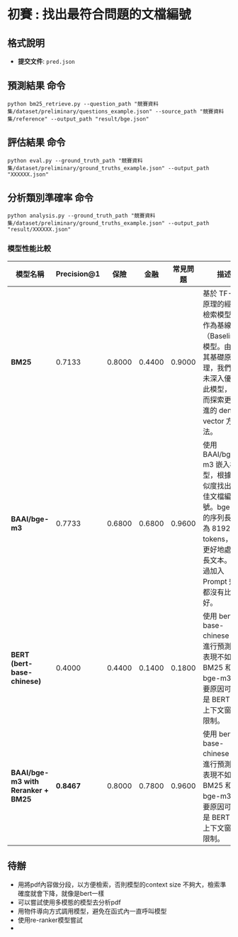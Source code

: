 # 初賽 : 找出最符合問題的文檔編號

## 格式說明

- **提交文件**: `pred.json`


## 預測結果 命令
```shell
python bm25_retrieve.py --question_path "競賽資料集/dataset/preliminary/questions_example.json" --source_path "競賽資料集/reference" --output_path "result/bge.json"
```

## 評估結果 命令
```shell
python eval.py --ground_truth_path "競賽資料集/dataset/preliminary/ground_truths_example.json" --output_path "XXXXXX.json"
```


## 分析類別準確率 命令
```shell
python analysis.py --ground_truth_path "競賽資料集/dataset/preliminary/ground_truths_example.json" --output_path "result/XXXXXX.json"
```

### 模型性能比較

| 模型名稱                     | Precision@1 | 保險      | 金融      | 常見問題  | 描述                                                                                           |
|------------------------------|-------------|-----------|-----------|-----------|------------------------------------------------------------------------------------------------|
| **BM25**                     | 0.7133      | 0.8000    | 0.4400    | 0.9000    | 基於 TF-IDF 原理的經典檢索模型，作為基線（Baseline）模型。由於其基礎原理，我們暫未深入優化此模型，轉而探索更先進的 dense vector 方法。 |
| **BAAI/bge-m3**              | 0.7733      | 0.6800    | 0.6800    | 0.9600    | 使用 BAAI/bge-m3 嵌入模型，根據相似度找出最佳文檔編號。bge-m3 的序列長度為 8192 tokens，能更好地處理長文本。試過加入 Prompt 效果都沒有比較好。                        |
| **BERT (bert-base-chinese)** | 0.4000      | 0.4400    | 0.1400    | 0.1800    | 使用 bert-base-chinese 模型進行預測，表現不如 BM25 和 bge-m3，主要原因可能是 BERT 的上下文窗口限制。                            |
| **BAAI/bge-m3 with Reranker + BM25** | **0.8467**      | 0.8000    | 0.7800    | 0.9600    | 使用 bert-base-chinese 模型進行預測，表現不如 BM25 和 bge-m3，主要原因可能是 BERT 的上下文窗口限制。                            |


## 待辦
- 用將pdf內容做分段，以方便檢索，否則模型的context size 不夠大，檢索準確度就會下降，就像是bert一樣
- 可以嘗試使用多模態的模型去分析pdf
- 用物件導向方式調用模型，避免在函式內一直呼叫模型
- 使用re-ranker模型嘗試
-
